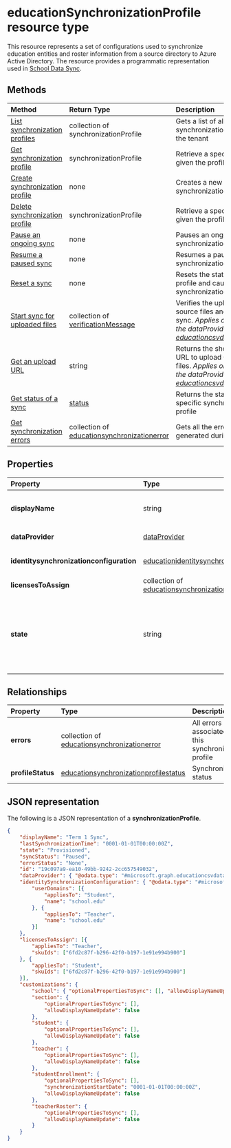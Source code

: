 # educationSynchronizationProfile resource type

This resource represents a set of configurations used to synchronize education entities and roster information from a source directory to Azure Active Directory. The resource provides a programmatic representation used in [School Data Sync](https://sds.microsoft.com).

## Methods

| Method | Return Type | Description |
|:-|:-|:-|
| [List synchronization profiles](../api/synchronizationprofile_list.md) | collection of synchronizationProfile | Gets a list of all the synchronization profiles in the tenant |
| [Get synchronization profile](../api/synchronizationprofile_get.md) | synchronizationProfile | Retrieve a specific profile given the profile identifier |
| [Create synchronization profile](../api/synchronizationprofile_post.md) | none | Creates a new synchronization profile |
| [Delete synchronization profile](../api/synchronizationprofile_delete.md) | synchronizationProfile | Retrieve a specific profile given the profile identifier |
| [Pause an ongoing sync](../api/synchronizationprofile_pause.md) | none | Pauses an ongoing synchronization |
| [Resume a paused sync](../api/synchronizationprofile_resume.md) | none | Resumes a paused synchronization |
| [Reset a sync](../api/synchronizationprofile_reset.md) | none | Resets the state of the profile and causes synchronization to restart |
| [Start sync for uploaded files](../api/synchronizationprofile_start.md) | collection of [verificationMessage](verificationMessage.md) | Verifies the uploaded source files and starts sync. _Applies only when the dataProvider is [educationcsvdataprovider](educationcsvdataprovider.md)_ |
| [Get an upload URL](../api/synchronizationProfile_get_uploadurl.md) | string | Returns the short-lived URL to upload CSV data files. _Applies only when the dataProvider is [educationcsvdataprovider](educationcsvdataprovider.md)_ |
| [Get status of a sync](../api/synchronizationprofilestatus_get.md) | [status](synchronizationprofilestatus.md) | Returns the status of a specific synchronization profile |
| [Get synchronization errors](../api/synchronizationerrors_get.md) | collection of [educationsynchronizationerror](educationsynchronizationerror.md) | Gets all the errors generated during sync |

## Properties

| Property | Type | Description |
|:-|:-|:-|
| **displayName** | string |  Name of the configuration profile for syncing identities         |
| **dataProvider** | [dataProvider](educationsynchronizationdataprovider.md) |  Data provider used for the profile         |
| **identitysynchronizationconfiguration** | [educationidentitysynchronizationconfiguration](educationidentitysynchronizationconfiguration.md) | Identity [creation](educationidentitycreationconfiguration.md) or [matching](educationidentitymatchingconfiguration.md) configuration         |
| **licensesToAssign** | collection of [educationsynchronizationlicenseassignment](educationsynchronizationlicenseassignment.md) |  License setup configuration         |
| **state** | string |  Enumeration provides the state of the profile. Possible values: `provisioning`, `provisioned`, `provisioningFailed`, `deleting`, `deletionFailed`          |

## Relationships

| Property | Type | Description |
|:-|:-|:-|
| **errors** | collection of [educationsynchronizationerror](educationsynchronizationerror.md) | All errors associated with this synchronization profile |
| **profileStatus** | [educationsynchronizationprofilestatus](educationsynchronizationprofilestatus.md) | Synchronization status |

## JSON representation
The following is a JSON representation of a **synchronizationProfile**.

<!-- { "blockType": "resource", "@odata.type": "#microsoft.graph.synchronizationProfile" } -->

```json
{
    "displayName": "Term 1 Sync",
    "lastSynchronizationTime": "0001-01-01T00:00:00Z",
    "state": "Provisioned",
    "syncStatus": "Paused",
    "errorStatus": "None",
    "id": "19c097a9-ea10-49bb-9242-2cc657549032",
    "dataProvider": { "@odata.type": "#microsoft.graph.educationcsvdataprovider" },
    "identitySynchronizationConfiguration": { "@odata.type": "#microsoft.graph.educationidentitycreationconfiguration",
        "userDomains": [{
            "appliesTo": "Student",
            "name": "school.edu"
        }, {
            "appliesTo": "Teacher",
            "name": "school.edu"
        }]
    },
    "licensesToAssign": [{
        "appliesTo": "Teacher",
        "skuIds": ["6fd2c87f-b296-42f0-b197-1e91e994b900"]
    }, {
        "appliesTo": "Student",
        "skuIds": ["6fd2c87f-b296-42f0-b197-1e91e994b900"]
    }],
    "customizations": {
        "school": { "optionalPropertiesToSync": [], "allowDisplayNameUpdate": false },
        "section": {
            "optionalPropertiesToSync": [],
            "allowDisplayNameUpdate": false
        },
        "student": {
            "optionalPropertiesToSync": [],
            "allowDisplayNameUpdate": false
        },
        "teacher": {
            "optionalPropertiesToSync": [],
            "allowDisplayNameUpdate": false
        },
        "studentEnrollment": {
            "optionalPropertiesToSync": [],
            "synchronizationStartDate": "0001-01-01T00:00:00Z",
            "allowDisplayNameUpdate": false
        },
        "teacherRoster": {
            "optionalPropertiesToSync": [],
            "allowDisplayNameUpdate": false
        }
    }
}
```
